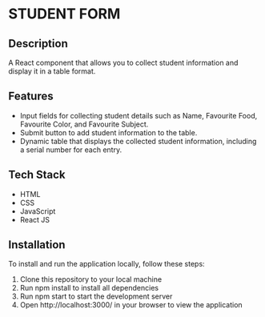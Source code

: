 # STUDENT FORM

## Description

A React component that allows you to collect student information and display it in a table format.

## Features
- Input fields for collecting student details such as Name, Favourite Food, Favourite Color, and Favourite Subject.
- Submit button to add student information to the table.
- Dynamic table that displays the collected student information, including a serial number for each entry.

## Tech Stack
- HTML
- CSS
- JavaScript
- React JS

## Installation
To install and run the application locally, follow these steps:

1. Clone this repository to your local machine
2. Run npm install to install all dependencies
3. Run npm start to start the development server
4. Open http://localhost:3000/ in your browser to view the application

